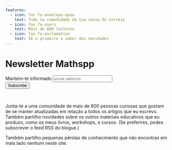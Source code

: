 ```yaml
---
features:
  - icon: far fa-envelope-open
    text: Tudo na comodidade da tua caixa do correio
  - icon: fas fa-users
    text: Mais de 600 leitores
  - icon: fas fa-exclamation
    text: Sê o primeiro a saber das novidades
---
```


# Newsletter Mathspp

<div id="mc_embed_signup">
<form action="https://mathspp.us18.list-manage.com/subscribe/post?u=3452fe1e5ab6016adba929cce&amp;id=e55ac21342" method="post" id="mc-embedded-subscribe-form" name="mc-embedded-subscribe-form" class="validate" target="_blank">
    <div id="mc_embed_signup_scroll">
      <label for="mce-EMAIL">Mantém-te informado</label>
      <input type="email" value="" name="EMAIL" class="email" id="mce-EMAIL" placeholder="email address" required>
      <ul style="display:none;" aria-hidden="true"> <!--By default, new subscribers care about everything. -->
        <li><input type="checkbox" value="1" name="group[6034][1]" id="mce-group[6034]-6034-0" checked></li>
        <li><input type="checkbox" value="4" name="group[6034][4]" id="mce-group[6034]-6034-2" checked></li>
        <li><input type="checkbox" value="8" name="group[6034][8]" id="mce-group[6034]-6034-3" checked></li>
      </ul>
      <!-- real people should not fill this in and expect good things - do not remove this or risk form bot signups-->
      <div style="position: absolute; left: -5000px;" aria-hidden="true"><input type="text" name="b_3452fe1e5ab6016adba929cce_e55ac21342" tabindex="-1" value=""></div>
    <div class="clear"><input type="submit" value="Subscribe" name="subscribe" id="mc-embedded-subscribe" class="button"></div>
    </div>
</form>
</div>
<br />


Junta-te a uma comunidade de mais de 600 pessoas curiosas que gostam
de se manter atualizadas em relação a todos os artigos que eu escrevo.
Também partilho novidades sobre os outros materiais educativos que eu produzo,
como os meus livros, workshops, e cursos.
(Se preferires, podes subscrever o feed RSS do blogue.)

Também partilho pequenas pérolas de conhecimento que não encontras em mais lado nenhum neste site.
